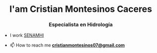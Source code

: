 <h1 align="center">I'am Cristian Montesinos Caceres</h1>
<h3 align="center">Especialista en Hidrología</h3>

- I work [SENAMHI](https://www.gob.pe/senamhi)

- 📫 How to reach me **cristianmontesinos07@gmail.com**


